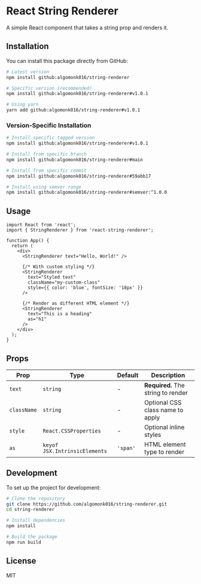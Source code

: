 # React String Renderer

A simple React component that takes a string prop and renders it.

## Installation

You can install this package directly from GitHub:

```bash
# Latest version
npm install github:algomonk016/string-renderer

# Specific version (recommended)
npm install github:algomonk016/string-renderer#v1.0.1

# Using yarn
yarn add github:algomonk016/string-renderer#v1.0.1
```

### Version-Specific Installation

```bash
# Install specific tagged version
npm install github:algomonk016/string-renderer#v1.0.1

# Install from specific branch
npm install github:algomonk016/string-renderer#main

# Install from specific commit
npm install github:algomonk016/string-renderer#59abb17

# Install using semver range
npm install github:algomonk016/string-renderer#semver:^1.0.0
```

## Usage

```tsx
import React from 'react';
import { StringRenderer } from 'react-string-renderer';

function App() {
  return (
    <div>
      <StringRenderer text="Hello, World!" />
      
      {/* With custom styling */}
      <StringRenderer 
        text="Styled text" 
        className="my-custom-class"
        style={{ color: 'blue', fontSize: '18px' }}
      />
      
      {/* Render as different HTML element */}
      <StringRenderer 
        text="This is a heading" 
        as="h1"
      />
    </div>
  );
}
```

## Props

| Prop | Type | Default | Description |
|------|------|---------|-------------|
| `text` | `string` | - | **Required.** The string to render |
| `className` | `string` | - | Optional CSS class name to apply |
| `style` | `React.CSSProperties` | - | Optional inline styles |
| `as` | `keyof JSX.IntrinsicElements` | `'span'` | HTML element type to render |

## Development

To set up the project for development:

```bash
# Clone the repository
git clone https://github.com/algomonk016/string-renderer.git
cd string-renderer

# Install dependencies
npm install

# Build the package
npm run build
```

## License

MIT 